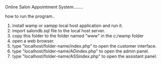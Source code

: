 Online Salon Appointment System........

how to run the program..

1) install wamp or xampp local host application and run it.
2) import salondb.sql file to the local host server.
3) copy this folder to the folder named "www" in the c:/wamp folder
4) open a web browser.
5) type "localhost/folder-name/index.php" to open the customer interface.
6) type "localhost/folder-name/ADindex.php" to open the admin panel.
7) type "localhost/folder-name/ASSindex.php" to open the assistant panel.
